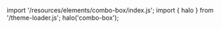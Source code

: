 <!--
type: template
name: combo-box
-->

import '/resources/elements/combo-box/index.js';
import { halo } from '/theme-loader.js';
halo('combo-box');
